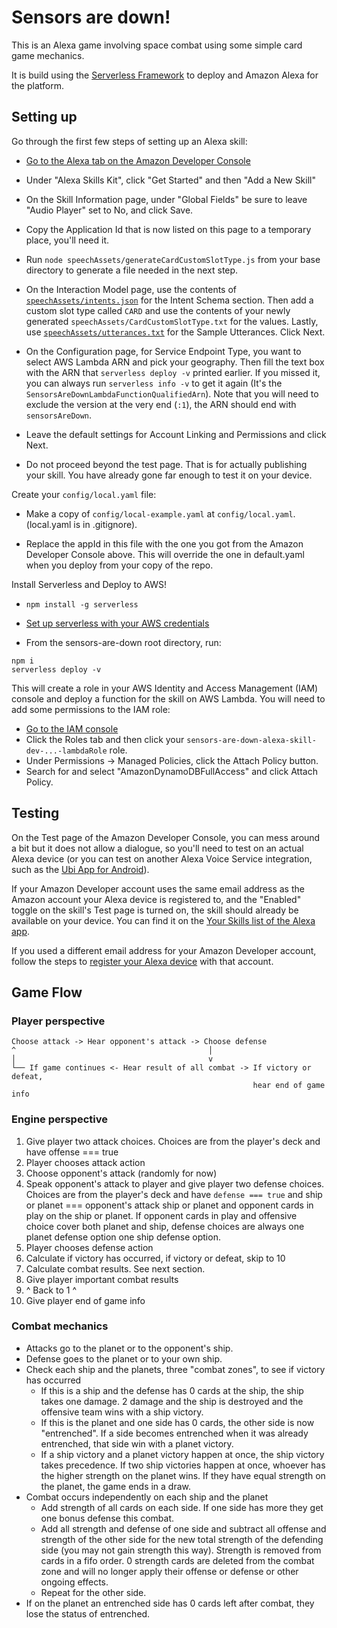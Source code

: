 Sensors are down!
=================

This is an Alexa game involving space combat using some simple card game mechanics.

It is build using the [Serverless Framework](https://serverless.com/) to deploy and Amazon Alexa for the platform.

Setting up
----------

Go through the first few steps of setting up an Alexa skill:

* [Go to the Alexa tab on the Amazon Developer Console](https://developer.amazon.com/edw/home.html)

* Under "Alexa Skills Kit", click "Get Started" and then "Add a New Skill"

* On the Skill Information page, under "Global Fields" be sure to leave "Audio Player" set to No, and click Save.

* Copy the Application Id that is now listed on this page to a temporary place, you'll need it.

* Run `node speechAssets/generateCardCustomSlotType.js` from your base directory to generate a file needed in the next step.

* On the Interaction Model page, use the contents of [`speechAssets/intents.json`](speechAssets/intents.json) for the Intent Schema section.  Then add a custom slot type called `CARD` and use the contents of your newly generated `speechAssets/CardCustomSlotType.txt` for the values. Lastly, use [`speechAssets/utterances.txt`](speechAssets/utterances.txt) for the Sample Utterances. Click Next.

* On the Configuration page, for Service Endpoint Type, you want to select AWS Lambda ARN and pick your geography. Then fill the text box with the ARN that `serverless deploy -v` printed earlier. If you missed it, you can always run `serverless info -v` to get it again (It's the `SensorsAreDownLambdaFunctionQualifiedArn`). Note that you will need to exclude the version at the very end (`:1`), the ARN should end with `sensorsAreDown`.

* Leave the default settings for Account Linking and Permissions and click Next.

* Do not proceed beyond the test page. That is for actually publishing your skill.  You have already gone far enough to test it on your device.


Create your `config/local.yaml` file:

* Make a copy of `config/local-example.yaml` at `config/local.yaml`.  (local.yaml is in .gitignore).

* Replace the appId in this file with the one you got from the Amazon Developer Console above.  This will override the one in default.yaml when you deploy from your copy of the repo.


Install Serverless and Deploy to AWS!

* `npm install -g serverless`

* [Set up serverless with your AWS credentials](https://serverless.com/framework/docs/providers/aws/guide/credentials/)

* From the sensors-are-down root directory, run:
```
npm i
serverless deploy -v
```
This will create a role in your AWS Identity and Access Management (IAM) console and deploy a function for the skill on AWS Lambda. You will need to add some permissions to the IAM role:

* [Go to the IAM console](https://console.aws.amazon.com/iam/home)
* Click the Roles tab and then click your `sensors-are-down-alexa-skill-dev-...-lambdaRole` role.
* Under Permissions -> Managed Policies, click the Attach Policy button.
* Search for and select "AmazonDynamoDBFullAccess" and click Attach Policy.


Testing
-------

On the Test page of the Amazon Developer Console, you can mess around a bit but it does not allow a dialogue, so you'll need to test on an actual Alexa device (or you can test on another Alexa Voice Service integration, such as the [Ubi App for Android](https://play.google.com/store/apps/details?id=com.avsintegration.android&hl=en)).

If your Amazon Developer account uses the same email address as the Amazon account your Alexa device is registered to, and the "Enabled" toggle on the skill's Test page is turned on, the skill should already be available on your device.  You can find it on the [Your Skills list of the Alexa app](http://alexa.amazon.com/spa/index.html#skills/your-skills/).

If you used a different email address for your Amazon Developer account, follow the steps to [register your Alexa device](https://developer.amazon.com/public/solutions/alexa/alexa-skills-kit/docs/testing-an-alexa-skill#h2_register) with that account.

Game Flow
---------

### Player perspective
```
Choose attack -> Hear opponent's attack -> Choose defense
^                                           │
│                                           v
└── If game continues <- Hear result of all combat -> If victory or defeat,
                                                      hear end of game info
```

### Engine perspective
1. Give player two attack choices. Choices are from the player's deck and have offense === true
2. Player chooses attack action
3. Choose opponent's attack (randomly for now)
4. Speak opponent's attack to player and give player two defense choices.  Choices are from the player's deck and have `defense === true` and ship or planet === opponent's attack ship or planet and opponent cards in play on the ship or planet. If opponent cards in play and offensive choice cover both planet and ship, defense choices are always one planet defense option one ship defense option.
5. Player chooses defense action
6. Calculate if victory has occurred, if victory or defeat, skip to 10
7. Calculate combat results. See next section.
8. Give player important combat results
9. ^ Back to 1 ^
10. Give player end of game info

### Combat mechanics
* Attacks go to the planet or to the opponent's ship.
* Defense goes to the planet or to your own ship.
* Check each ship and the planets, three "combat zones", to see if victory has occurred
   * If this is a ship and the defense has 0 cards at the ship, the ship takes one damage. 2 damage and the ship is destroyed and the offensive team wins with a ship victory.
   * If this is the planet and one side has 0 cards, the other side is now "entrenched". If a side becomes entrenched when it was already entrenched, that side win with a planet victory.
   * If a ship victory and a planet victory happen at once, the ship victory takes precedence.  If two ship victories happen at once, whoever has the higher strength on the planet wins. If they have equal strength on the planet, the game ends in a draw.
* Combat occurs independently on each ship and the planet
   * Add strength of all cards on each side. If one side has more they get one bonus defense this combat.
   * Add all strength and defense of one side and subtract all offense and strength of the other side for the new total strength of the defending side (you may not gain strength this way). Strength is removed from cards in a fifo order. 0 strength cards are deleted from the combat zone and will no longer apply their offense or defense or other ongoing effects.
   * Repeat for the other side.
* If on the planet an entrenched side has 0 cards left after combat, they lose the status of entrenched.

